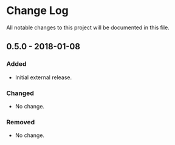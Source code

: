 # Change Log
All notable changes to this project will be documented in this file.

## 0.5.0 - 2018-01-08
### Added
- Initial external release.

### Changed
- No change.

### Removed
- No change.

